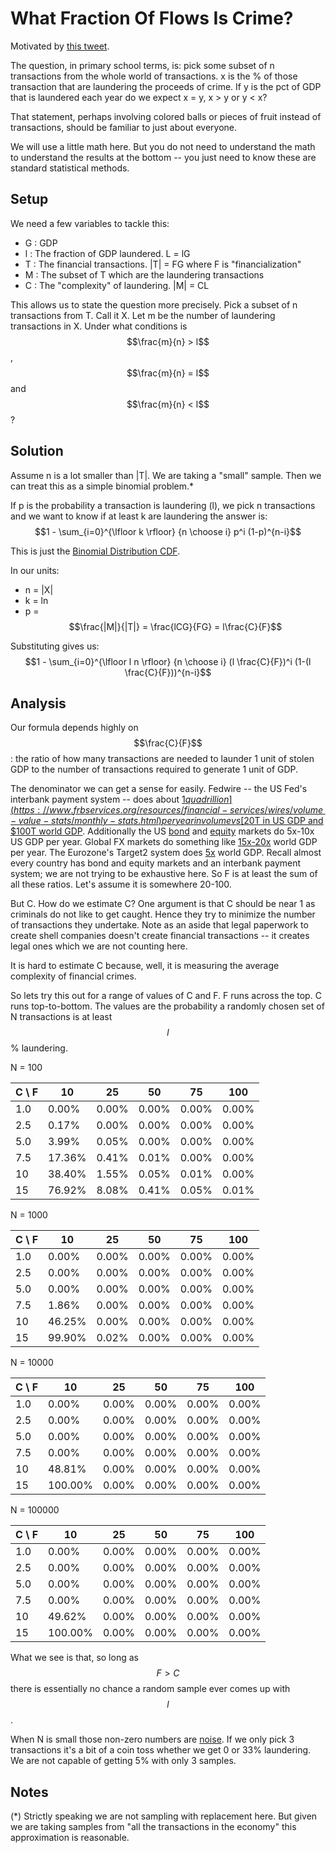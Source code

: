# What Fraction Of Flows Is Crime?

Motivated by [this tweet](https://x.com/davidzmorris/status/1785296620289958024).

The question, in primary school terms, is: pick some subset of n transactions from the whole
world of transactions. x is the % of those transaction that are laundering the proceeds of crime.
If y is the pct of GDP that is laundered each year do we expect x = y, x > y or y < x?

That statement, perhaps involving colored balls or pieces of fruit instead of transactions,
should be familiar to just about everyone.

We will use a little math here.
But you do not need to understand the math to understand the results at the bottom -- 
you just need to know these are standard statistical methods.

## Setup

We need a few variables to tackle this:
- G : GDP
- l : The fraction of GDP laundered. L = lG
- T : The financial transactions. |T| = FG where F is "financialization"
- M : The subset of T which are the laundering transactions
- C : The "complexity" of laundering. |M| = CL

This allows us to state the question more precisely.
Pick a subset of n transactions from T. Call it X.
Let m be the number of laundering transactions in X.
Under what conditions is $$\frac{m}{n} > l$$, $$\frac{m}{n} = l$$ and $$\frac{m}{n} < l$$?

## Solution

Assume n is a lot smaller than |T|.
We are taking a "small" sample.
Then we can treat this as a simple binomial problem.*

If p is the probability a transaction is laundering (l),
we pick n transactions and we want to know if at least k are laundering
the answer is:
$$1 - \sum_{i=0}^{\lfloor k \rfloor} {n \choose i} p^i (1-p)^{n-i}$$

This is just the [Binomial Distribution CDF](https://en.wikipedia.org/wiki/Binomial_distribution).

In our units:
- n = |X|
- k = ln
- p = $$\frac{|M|}{|T|} = \frac{lCG}{FG} = l\frac{C}{F}$$

Substituting gives us:
$$1 - \sum_{i=0}^{\lfloor l n \rfloor} {n \choose i} (l \frac{C}{F})^i (1-(l \frac{C}{F}))^{n-i}$$

## Analysis

Our formula depends highly on $$\frac{C}{F}$$: the ratio of how many transactions are needed to launder
1 unit of stolen GDP to the number of transactions required to generate 1 unit of GDP.

The denominator we can get a sense for easily.
Fedwire -- the US Fed's interbank payment system -- does about [$1 quadrillion](https://www.frbservices.org/resources/financial-services/wires/volume-value-stats/monthly-stats.html)
per year in volume
vs [$20T in US GDP and $100T world GDP](https://en.wikipedia.org/wiki/List_of_countries_by_GDP_(nominal)).
Additionally the US [bond](https://www.sifma.org/resources/research/us-treasury-securities-statistics/)
and [equity](https://www.nasdaqtrader.com/trader.aspx?id=FullVolumeSummary) markets do 5x-10x US GDP per year.
Global FX markets do something like [15x-20x](https://www.bis.org/publ/qtrpdf/r_qt2212f.htm) world GDP per year.
The Eurozone's Target2 system does [5x](https://www.ecb.europa.eu/paym/target/target2/facts/html/index.en.html) world GDP.
Recall almost every country has bond and equity markets and an interbank payment system; we are not
trying to be exhaustive here.
So F is at least the sum of all these ratios.
Let's assume it is somewhere 20-100.

But C. How do we estimate C?
One argument is that C should be near 1 as criminals do not like to get caught. Hence they try to
minimize the number of transactions they undertake.
Note as an aside that legal paperwork to create shell companies doesn't create financial transactions --
it creates legal ones which we are not counting here.

It is hard to estimate C because, well, it is measuring the average complexity of financial
crimes.

So lets try this out for a range of values of C and F. F runs across the top. C runs top-to-bottom.
The values are the probability a randomly chosen set of N transactions is at least
$$l$$% laundering.


N = 100

|C \ F|10|25|50|75|100|
|---|---|---|---|---|---|
|1.0|0.00%|0.00%|0.00%|0.00%|0.00%|
|2.5|0.17%|0.00%|0.00%|0.00%|0.00%|
|5.0|3.99%|0.05%|0.00%|0.00%|0.00%|
|7.5|17.36%|0.41%|0.01%|0.00%|0.00%|
|10|38.40%|1.55%|0.05%|0.01%|0.00%|
|15|76.92%|8.08%|0.41%|0.05%|0.01%|

N = 1000

|C \ F|10|25|50|75|100|
|---|---|---|---|---|---|
|1.0|0.00%|0.00%|0.00%|0.00%|0.00%|
|2.5|0.00%|0.00%|0.00%|0.00%|0.00%|
|5.0|0.00%|0.00%|0.00%|0.00%|0.00%|
|7.5|1.86%|0.00%|0.00%|0.00%|0.00%|
|10|46.25%|0.00%|0.00%|0.00%|0.00%|
|15|99.90%|0.02%|0.00%|0.00%|0.00%|

N = 10000

|C \ F|10|25|50|75|100|
|---|---|---|---|---|---|
|1.0|0.00%|0.00%|0.00%|0.00%|0.00%|
|2.5|0.00%|0.00%|0.00%|0.00%|0.00%|
|5.0|0.00%|0.00%|0.00%|0.00%|0.00%|
|7.5|0.00%|0.00%|0.00%|0.00%|0.00%|
|10|48.81%|0.00%|0.00%|0.00%|0.00%|
|15|100.00%|0.00%|0.00%|0.00%|0.00%|

N = 100000

|C \ F|10|25|50|75|100|
|---|---|---|---|---|---|
|1.0|0.00%|0.00%|0.00%|0.00%|0.00%|
|2.5|0.00%|0.00%|0.00%|0.00%|0.00%|
|5.0|0.00%|0.00%|0.00%|0.00%|0.00%|
|7.5|0.00%|0.00%|0.00%|0.00%|0.00%|
|10|49.62%|0.00%|0.00%|0.00%|0.00%|
|15|100.00%|0.00%|0.00%|0.00%|0.00%|

What we see is that, so long as $$F > C$$ there is essentially no chance a random sample ever comes up
with $$l$$.

When N is small those non-zero numbers are [noise](https://en.wikipedia.org/wiki/Noise_(signal_processing)).
If we only pick 3 transactions it's a bit of a coin toss whether we get 0 or 33% laundering.
We are not capable of getting 5% with only 3 samples.

## Notes

(*) Strictly speaking we are not sampling with replacement here.
But given we are taking samples from "all the transactions in the economy" this approximation is reasonable.
